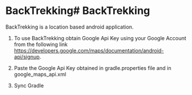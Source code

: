 # BackTrekking# BackTrekking

BackTrekking is a location based android application.

1. To use BackTrekking obtain Google Api Key using your Google Account from the following link https://developers.google.com/maps/documentation/android-api/signup.

2. Paste the Google Api Key obtained in gradle.properties file and in google_maps_api.xml 

3. Sync Gradle





